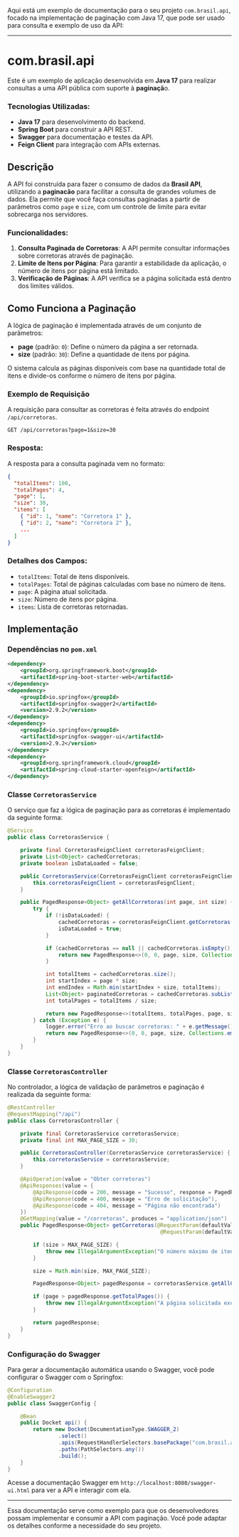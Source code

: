 Aqui está um exemplo de documentação para o seu projeto `com.brasil.api`, focado na implementação de paginação com Java 17, que pode ser usado para consulta e exemplo de uso da API:

---

# com.brasil.api

Este é um exemplo de aplicação desenvolvida em **Java 17** para realizar consultas a uma API pública com suporte à **paginaçã**o.

### Tecnologias Utilizadas:
- **Java 17** para desenvolvimento do backend.
- **Spring Boot** para construir a API REST.
- **Swagger** para documentação e testes da API.
- **Feign Client** para integração com APIs externas.

## Descrição

A API foi construída para fazer o consumo de dados da **Brasil API**, utilizando a **paginacão** para facilitar a consulta de grandes volumes de dados. Ela permite que você faça consultas paginadas a partir de parâmetros como `page` e `size`, com um controle de limite para evitar sobrecarga nos servidores.

### Funcionalidades:

1. **Consulta Paginada de Corretoras**: A API permite consultar informações sobre corretoras através de paginação.
2. **Limite de Itens por Página**: Para garantir a estabilidade da aplicação, o número de itens por página está limitado.
3. **Verificação de Páginas**: A API verifica se a página solicitada está dentro dos limites válidos.

## Como Funciona a Paginação

A lógica de paginação é implementada através de um conjunto de parâmetros:

- **page** (padrão: `0`): Define o número da página a ser retornada.
- **size** (padrão: `30`): Define a quantidade de itens por página.

O sistema calcula as páginas disponíveis com base na quantidade total de itens e divide-os conforme o número de itens por página.

### Exemplo de Requisição

A requisição para consultar as corretoras é feita através do endpoint `/api/corretoras`.

```http
GET /api/corretoras?page=1&size=30
```

### Resposta:

A resposta para a consulta paginada vem no formato:

```json
{
  "totalItems": 100,
  "totalPages": 4,
  "page": 1,
  "size": 30,
  "items": [
    { "id": 1, "name": "Corretora 1" },
    { "id": 2, "name": "Corretora 2" },
    ...
  ]
}
```

### Detalhes dos Campos:

- `totalItems`: Total de itens disponíveis.
- `totalPages`: Total de páginas calculadas com base no número de itens.
- `page`: A página atual solicitada.
- `size`: Número de itens por página.
- `items`: Lista de corretoras retornadas.

## Implementação

### Dependências no `pom.xml`

```xml
<dependency>
    <groupId>org.springframework.boot</groupId>
    <artifactId>spring-boot-starter-web</artifactId>
</dependency>
<dependency>
    <groupId>io.springfox</groupId>
    <artifactId>springfox-swagger2</artifactId>
    <version>2.9.2</version>
</dependency>
<dependency>
    <groupId>io.springfox</groupId>
    <artifactId>springfox-swagger-ui</artifactId>
    <version>2.9.2</version>
</dependency>
<dependency>
    <groupId>org.springframework.cloud</groupId>
    <artifactId>spring-cloud-starter-openfeign</artifactId>
</dependency>
```

### Classe `CorretorasService`

O serviço que faz a lógica de paginação para as corretoras é implementado da seguinte forma:

```java
@Service
public class CorretorasService {

    private final CorretorasFeignClient corretorasFeignClient;
    private List<Object> cachedCorretoras;
    private boolean isDataLoaded = false;

    public CorretorasService(CorretorasFeignClient corretorasFeignClient) {
        this.corretorasFeignClient = corretorasFeignClient;
    }

    public PagedResponse<Object> getAllCorretoras(int page, int size) {
        try {
            if (!isDataLoaded) {
                cachedCorretoras = corretorasFeignClient.getCorretoras();
                isDataLoaded = true;
            }

            if (cachedCorretoras == null || cachedCorretoras.isEmpty()) {
                return new PagedResponse<>(0, 0, page, size, Collections.emptyList());
            }

            int totalItems = cachedCorretoras.size();
            int startIndex = page * size;
            int endIndex = Math.min(startIndex + size, totalItems);
            List<Object> paginatedCorretoras = cachedCorretoras.subList(startIndex, endIndex);
            int totalPages = totalItems / size;

            return new PagedResponse<>(totalItems, totalPages, page, size, paginatedCorretoras);
        } catch (Exception e) {
            logger.error("Erro ao buscar corretoras: " + e.getMessage());
            return new PagedResponse<>(0, 0, page, size, Collections.emptyList());
        }
    }
}
```

### Classe `CorretorasController`

No controlador, a lógica de validação de parâmetros e paginação é realizada da seguinte forma:

```java
@RestController
@RequestMapping("/api")
public class CorretorasController {

    private final CorretorasService corretorasService;
    private final int MAX_PAGE_SIZE = 30;

    public CorretorasController(CorretorasService corretorasService) {
        this.corretorasService = corretorasService;
    }

    @ApiOperation(value = "Obter corretoras")
    @ApiResponses(value = {
        @ApiResponse(code = 200, message = "Sucesso", response = PagedResponse.class),
        @ApiResponse(code = 400, message = "Erro de solicitação"),
        @ApiResponse(code = 404, message = "Página não encontrada")
    })
    @GetMapping(value = "/corretoras", produces = "application/json")
    public PagedResponse<Object> getCorretoras(@RequestParam(defaultValue = "0") int page,
                                                @RequestParam(defaultValue = "30") int size) {

        if (size > MAX_PAGE_SIZE) {
            throw new IllegalArgumentException("O número máximo de itens por página é " + MAX_PAGE_SIZE);
        }

        size = Math.min(size, MAX_PAGE_SIZE);

        PagedResponse<Object> pagedResponse = corretorasService.getAllCorretoras(page, size);

        if (page > pagedResponse.getTotalPages()) {
            throw new IllegalArgumentException("A página solicitada excede o número total de páginas.");
        }

        return pagedResponse;
    }
}
```

### Configuração do Swagger

Para gerar a documentação automática usando o Swagger, você pode configurar o Swagger com o Springfox:

```java
@Configuration
@EnableSwagger2
public class SwaggerConfig {

    @Bean
    public Docket api() {
        return new Docket(DocumentationType.SWAGGER_2)
                .select()
                .apis(RequestHandlerSelectors.basePackage("com.brasil.api"))
                .paths(PathSelectors.any())
                .build();
    }
}
```

Acesse a documentação Swagger em `http://localhost:8080/swagger-ui.html` para ver a API e interagir com ela.

---

Essa documentação serve como exemplo para que os desenvolvedores possam implementar e consumir a API com paginação. Você pode adaptar os detalhes conforme a necessidade do seu projeto.

